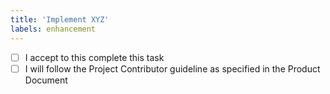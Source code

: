 ```yaml
---
title: 'Implement XYZ'
labels: enhancement
---
```


- [ ] I accept to this complete this task
- [ ] I will follow the Project Contributor guideline as specified in the Product Document
